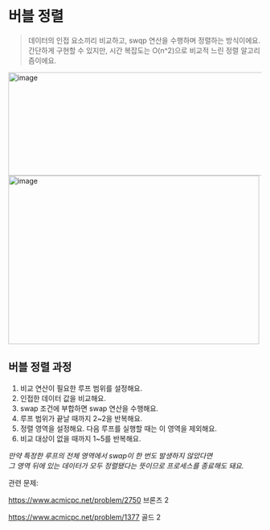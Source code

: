 버블 정렬
=============
> 데이터의 인접 요소끼리 비교하고, swqp 연산을 수행하며 정렬하는 방식이에요.  
> 간단하게 구현할 수 있지만, 시간 복잡도는 O(n^2)으로 비교적 느린 정렬 알고리즘이에요.
<img width="517" height="205" alt="image" src="https://github.com/user-attachments/assets/6b93e084-ac2f-4e93-9bbd-f353d556a7fa" />

<img width="499" height="335" alt="image" src="https://github.com/user-attachments/assets/bb3e3fdf-7d4b-40bb-831d-591233574676" />

버블 정렬 과정
---------
1. 비교 연산이 필요한 루프 범위를 설정해요.
2. 인접한 데이터 값을 비교해요.
3. swap 조건에 부합하면 swap 연산을 수행해요.
4. 루프 범위가 끝날 때까지 2~2을 반복해요.
5. 정렬 영역을 설정해요. 다음 루프를 실행할 때는 이 영역을 제외해요.
6. 비교 대상이 없을 때까지 1~5를 반복해요.

*만약 특정한 루프의 전체 영역에서 swap이 한 번도 발생하지 않았다면   
그 영역 뒤에 있는 데이터가 모두 정렬됐다는 뜻이므로 프로세스를 종료해도 돼요.*

관련 문제:  

<https://www.acmicpc.net/problem/2750> 브론즈 2  

<https://www.acmicpc.net/problem/1377> 골드 2
